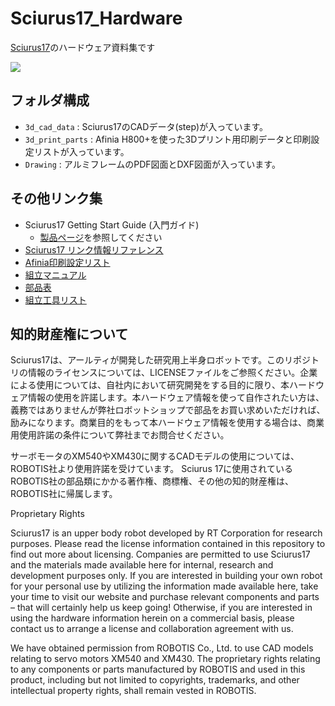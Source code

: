 # Sciurus17_Hardware

[Sciurus17](https://rt-net.jp/products/sciurus17/)のハードウェア資料集です

![](https://rt-net.github.io/images/sciurus17/Sciurus17_Arm_Center.stp.png)

## フォルダ構成

- `3d_cad_data` : Sciurus17のCADデータ(step)が入っています。
- `3d_print_parts` : Afinia H800+を使った3Dプリント用印刷データと印刷設定リストが入っています。
- `Drawing` : アルミフレームのPDF図面とDXF図面が入っています。

## その他リンク集

- Sciurus17 Getting Start Guide (入門ガイド)
    - [製品ページ](https://rt-net.jp/products/sciurus17/)を参照してください
- [Sciurus17 リンク情報リファレンス](https://docs.google.com/spreadsheets/d/1Q4z3M3cS1pQOEn3iXKLiIQIOr6czvECxSXEPS2-PGvA/edit#gid=870791940)
- [Afinia印刷設定リスト](https://docs.google.com/spreadsheets/d/13tAhwWhuUY1OYwRSI2I5aivEmJeS_VqNS-mdT532pNQ/edit?usp=sharing)
- [組立マニュアル](https://sites.google.com/view/sciurus17-assembly-manual/)
- [部品表](https://docs.google.com/spreadsheets/d/1hBzEDzpoBd0SM8JSYE11qiUdSFQ6FFE922mXjGlsemY/edit?usp=sharing)
- [組立工具リスト](https://docs.google.com/spreadsheets/d/1ffTFrHghpTMQXYzQib9MbFNCAKSNk71CsP23wXIxDos/edit#gid=0)

## 知的財産権について

Sciurus17は、アールティが開発した研究用上半身ロボットです。このリポジトリの情報のライセンスについては、LICENSEファイルをご参照ください。企業による使用については、自社内において研究開発をする目的に限り、本ハードウェア情報の使用を許諾します。本ハードウェア情報を使って自作されたい方は、義務ではありませんが弊社ロボットショップで部品をお買い求めいただければ、励みになります。商業目的をもって本ハードウェア情報を使用する場合は、商業用使用許諾の条件について弊社までお問合せください。

サーボモータのXM540やXM430に関するCADモデルの使用については、ROBOTIS社より使用許諾を受けています。 Sciurus 17に使用されているROBOTIS社の部品類にかかる著作権、商標権、その他の知的財産権は、ROBOTIS社に帰属します。

Proprietary Rights

Sciurus17 is an upper body robot developed by RT Corporation for research purposes. Please read the license information contained in this repository to find out more about licensing. Companies are permitted to use Sciurus17 and the materials made available here for internal, research and development purposes only. If you are interested in building your own robot for your personal use by utilizing the information made available here, take your time to visit our website and purchase relevant components and parts – that will certainly help us keep going! Otherwise, if you are interested in using the hardware information herein on a commercial basis, please contact us to arrange a license and collaboration agreement with us.

We have obtained permission from ROBOTIS Co., Ltd. to use CAD models relating to servo motors XM540 and XM430. The proprietary rights relating to any components or parts manufactured by ROBOTIS and used in this product, including but not limited to copyrights, trademarks, and other intellectual property rights, shall remain vested in ROBOTIS.

